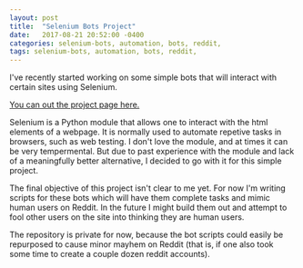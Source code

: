 ```yaml
---
layout: post
title:  "Selenium Bots Project"
date:   2017-08-21 20:52:00 -0400
categories: selenium-bots, automation, bots, reddit,
tags: selenium-bots, automation, bots, reddit,
---
```

I've recently started working on some simple bots that will interact with certain sites using Selenium.

[You can out the project page here.][project page]

Selenium is a Python module that allows one to interact with the html elements of a webpage. It is normally used to automate repetive tasks in browsers, such as web testing. I don't love the module, and at times it can be very tempermental. But due to past experience with the module and lack of a meaningfully better alternative, I decided to go with it for this simple project.

The final objective of this project isn't clear to me yet. For now I'm writing scripts for these bots which will have them complete tasks and mimic human users on Reddit. In the future I might build them out and attempt to fool other users on the site into thinking they are human users.

The repository is private for now, because the bot scripts could easily be repurposed to cause minor mayhem on Reddit (that is, if one also took some time to create a couple dozen reddit accounts).

[project page]: /projects/selenium-bots